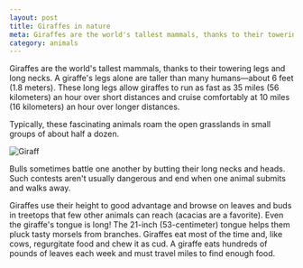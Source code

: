 ```yaml
---
layout: post
title: Giraffes in nature
meta: Giraffes are the world's tallest mammals, thanks to their towering legs and long necks. A giraffe's legs alone are taller than many humans—about 6 feet (1.8 meters). These long legs allow giraffes to run as fast as 35 miles (56 kilometers) an hour over short distances and cruise comfortably at 10 miles (16 kilometers) an hour over longer distances. The giraffe's height also helps it to keep a sharp lookout for predators across the wide expanse of the African savanna. The giraffe's stature can be a disadvantage as well—it is difficult and ...
category: animals
---
```



Giraffes are the world's tallest mammals, thanks to their towering legs and long necks. A giraffe's legs alone are taller than many humans—about 6 feet (1.8 meters). These long legs allow giraffes to run as fast as 35 miles (56 kilometers) an hour over short distances and cruise comfortably at 10 miles (16 kilometers) an hour over longer distances.

Typically, these fascinating animals roam the open grasslands in small groups of about half a dozen.

![Giraff](http://sebasdeldi.github.io/Jekyll-Blog2/assets/giraff.jpg)

Bulls sometimes battle one another by butting their long necks and heads. Such contests aren't usually dangerous and end when one animal submits and walks away.

Giraffes use their height to good advantage and browse on leaves and buds in treetops that few other animals can reach (acacias are a favorite). Even the giraffe's tongue is long! The 21-inch (53-centimeter) tongue helps them pluck tasty morsels from branches. Giraffes eat most of the time and, like cows, regurgitate food and chew it as cud. A giraffe eats hundreds of pounds of leaves each week and must travel miles to find enough food.

